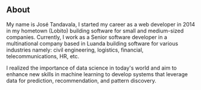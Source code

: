## About

My name is José Tandavala, I started my career as a web developer in 2014 in my hometown (Lobito) building software for small and medium-sized companies. Currently, I work as a Senior software developer in a multinational company based in Luanda building software for various industries namely: civil engineering, logistics, financial, telecommunications, HR, etc.

I realized the importance of data science in today's world and aim to enhance new skills in machine learning to develop systems that leverage data for prediction, recommendation, and pattern discovery.